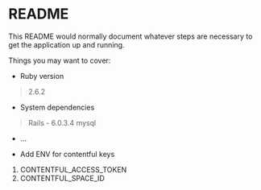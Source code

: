 # README

This README would normally document whatever steps are necessary to get the
application up and running.

Things you may want to cover:

* Ruby version
> 2.6.2

* System dependencies
> Rails - 6.0.3.4
> mysql

* ...

* Add ENV for contentful keys
1. CONTENTFUL_ACCESS_TOKEN
2. CONTENTFUL_SPACE_ID
